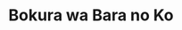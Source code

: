 --- 
title: "Bokura wa Bara no Ko"
publishdate: "2019-7-31T16:48:46+02:00"
src: "https://365manga.net/manga/bokura-wa-bara-no-ko"
image: "https://data.365manga.net/images/thumbnails/6765-bokura-wa-bara-no-ko.jpg"
description: "Yukinari was abandoned as an infant, but fortunately a loving family adopted him. Perhaps because of this, he has an affinity for helpless, abandoned creatures and goes out of his way to help them. One night, Yukinari and his friends witness a falling star hit the ground and rush to the spot where it hit, only to find a child cradled in the meteorite, surrounded by a field of roses?!"
---